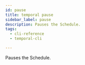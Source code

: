 ```yaml
---
id: pause
title: temporal pause
sidebar_label: pause
description: Pauses the Schedule.
tags:
  - cli-reference
  - temporal-cli

---
```


Pauses the Schedule.

